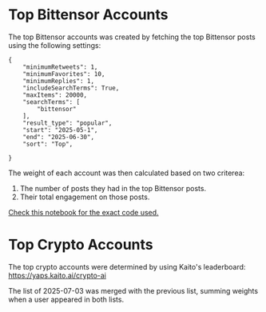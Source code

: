 # Top Bittensor Accounts

The top Bittensor accounts was created by fetching the top Bittensor posts using the following settings:
```
{
    "minimumRetweets": 1,
    "minimumFavorites": 10,
    "minimumReplies": 1,
    "includeSearchTerms": True,
    "maxItems": 20000,
    "searchTerms": [
        "bittensor"
    ],
    "result_type": "popular",
    "start": "2025-05-1",
    "end": "2025-06-30",
    "sort": "Top",

}
```

The weight of each account was then calculated based on two criterea:

1. The number of posts they had in the top Bittensor posts.
2. Their total engagement on those posts.

 [Check this notebook for the exact code used.](./get_top_bittensor_accounts.ipynb)

# Top Crypto Accounts

The top crypto accounts were determined by using Kaito's leaderboard: https://yaps.kaito.ai/crypto-ai

The list of 2025-07-03 was merged with the previous list, summing weights when a user appeared in both lists.
